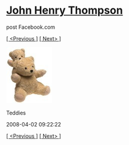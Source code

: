 # [John Henry Thompson](../README.md)
post Facebook.com

[[ <Previous ]](2008-04-02-6.md) [[ Next> ]](2008-04-02-8.md)

[![](../media/2008-04-02/Teddies-6.jpg)](../README.md)

Teddies

2008-04-02 09:22:22

[[ <Previous ]](2008-04-02-6.md) [[ Next> ]](2008-04-02-8.md)